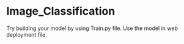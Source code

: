 # Image_Classification
Try building your model by using Train.py file.
Use the model in web deployment file.
